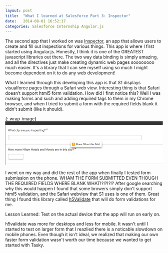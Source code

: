 ```yaml
---
layout: post
title:  "What I learned at Salesforce Part 3: Inspector"
date:   2014-08-01 16:52:17
categories: Salesforce Internship Angular.js
---
```



The second app that I worked on was [Inspector][inspector-gh], an app that allows users to create and fill out inspections for various things.  This app is where I first started using Angular.js.  Honestly, I think it is one of the GREATEST javascript libraries out there.  The two way data binding is simply amazing, and all the directives just make creating dynamic web pages soooooooo much easier.  It's a library that I can see myself using so much I might become dependent on it to do any web development!

What I learned through this developing this app is that S1 displays visualforce pages through a Safari web view.  Interesting thing is that Safari doesn’t support html5 form validation.  How did I first notice this?  Well I was making forms and such and adding required tags to them in my Chrome browser, and when I tried to submit a form with the required fields blank it didn't submit (like it should).

{:.wrap-image}
![roll_call_clear](/pictures/inspector_form.png)

I went on my way and did the rest of the app when finally I tested form submission on the phone.  WHAM THE FORM SUBMITTED EVEN THOUGH THE REQUIRED FIELDS WHERE BLANK WHAT!?!?!?!?  After google searching why this would happen I found that some browers simply don't support html5 validation, and the Safari webview that S1 uses is one of them.  Great thing I found this library called [h5Validate][h5validate] that will do form validations for me.

Lesson Learned: Test on the actual device that the app will run on early on.

h5validate was more for desktops and less for mobile.  It wasn't until I started to test on larger form that I reazlied there is a noticable slowdown on mobile phones.  Even though it isn't ideal, we realized that making our own faster form validation wasn't worth our time because we wanted to get started with Tasky.


[inspector-gh]: https://github.com/chenhoward/salesforce_checklist
[h5validate]:https://github.com/ericelliott/h5Validate
